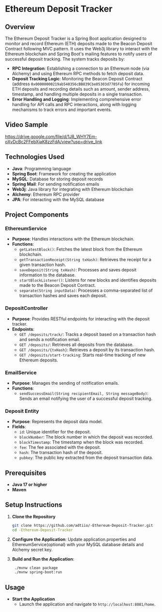 # Ethereum Deposit Tracker

## Overview
The Ethereum Deposit Tracker is a Spring Boot application designed to monitor and record Ethereum (ETH) deposits made to the Beacon Deposit Contract following MVC pattern. It uses the Web3j library to interact with the Ethereum blockchain and Spring Boot's mailing features to notify users of successful deposit tracking. The system tracks deposits by:

- **RPC Integration**: Establishing a connection to an Ethereum node (via Alchemy) and using Ethereum RPC methods to fetch deposit data.
- **Deposit Tracking Logic**: Monitoring the Beacon Deposit Contract (address `0x00000000219ab540356cBB839Cbe05303d7705Fa`) for incoming ETH deposits and recording details such as amount, sender address, timestamp, and handling multiple deposits in a single transaction.
- **Error Handling and Logging**: Implementing comprehensive error handling for API calls and RPC interactions, along with logging mechanisms to track errors and important events.


## Video Sample
https://drive.google.com/file/d/1J8_WHY7Em-oXvDcBc2FFebXjaK8zzFdA/view?usp=drive_link


## Technologies Used
- **Java**: Programming language
- **Spring Boot**: Framework for creating the application
- **MySQL**: Database for storing deposit records
- **Spring Mail**: For sending notification emails
- **Web3j**: Java library for integrating with Ethereum blockchain
- **Alchemy**: Ethereum RPC provider
- **JPA**: For interacting with the MySQL database


## Project Components

### EthereumService
- **Purpose**: Handles interactions with the Ethereum blockchain.
- **Functions**:
  - `getLatestBlock()`: Fetches the latest block from the Ethereum blockchain.
  - `getTransactionReceipt(String txHash)`: Retrieves the receipt for a given transaction hash.
  - `saveDeposit(String txHash)`: Processes and saves deposit information to the database.
  - `startBlockListener()`: Listens for new blocks and identifies deposits made to the Beacon Deposit Contract.
  - `separate(String inputData)`: Processes a comma-separated list of transaction hashes and saves each deposit.

### DepositController
- **Purpose**: Provides RESTful endpoints for interacting with the deposit tracker.
- **Endpoints**:
  - `GET /deposits/track/`: Tracks a deposit based on a transaction hash and sends a notification email.
  - `GET /deposits/`: Retrieves all deposits from the database.
  - `GET /deposits/{txHash}`: Retrieves a deposit by its transaction hash.
  - `GET /deposits/start-tracking`: Starts real-time tracking of new Ethereum deposits.

### EmailService
- **Purpose**: Manages the sending of notification emails.
- **Functions**:
  - `sendSuccessEmail(String recipientEmail, String messageBody)`: Sends an email notifying the user of a successful deposit tracking.

### Deposit Entity
- **Purpose**: Represents the deposit data model.
- **Fields**:
  - `id`: Unique identifier for the deposit.
  - `blockNumber`: The block number in which the deposit was recorded.
  - `blockTimestamp`: The timestamp when the block was recorded.
  - `fee`: The fee associated with the deposit.
  - `hash`: The transaction hash of the deposit.
  - `pubkey`: The public key extracted from the deposit transaction data.
 

## Prerequisites

- **Java 17 or higher**
- **Maven**


## Setup Instructions
1. **Clone the Repository**
   ```bash
   git clone https://github.com/adtiio/-Ethereum-Deposit-Tracker.git
   cd -Ethereum-Deposit-Tracker

2. **Configure the Application**:
    Update application.properties and EthereumService(optional) with your MySQL database details and Alchemy secret key.
   
3. **Build and Run the Application**:
    ```bash
     ./mvnw clean package
     ./mvnw spring-boot:run


## Usage

- **Start the Application**
  - Launch the application and navigate to `http://localhost:8081/home`.

